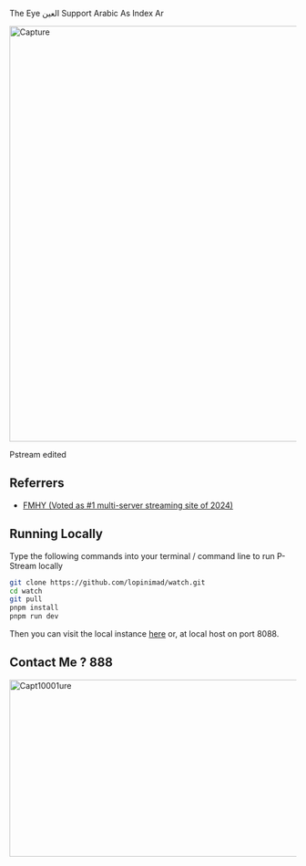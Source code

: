 The Eye العين
Support Arabic As Index Ar

<img width="1363" height="728" alt="Capture" src="https://github.com/user-attachments/assets/57956611-e38a-43c0-88fc-56b7ae877c72" />



Pstream edited
## Referrers
- [FMHY (Voted as #1 multi-server streaming site of 2024)](https://fmhy.net)



## Running Locally
Type the following commands into your terminal / command line to run P-Stream locally
```bash
git clone https://github.com/lopinimad/watch.git
cd watch
git pull
pnpm install
pnpm run dev
```
Then you can visit the local instance [here](http://localhost:8088) or, at local host on port 8088.


## Contact Me ? 888
<img width="612" height="310" alt="Capt10001ure" src="https://github.com/user-attachments/assets/d07515d8-78a5-4e3a-9357-d9ef1c57250d" />

